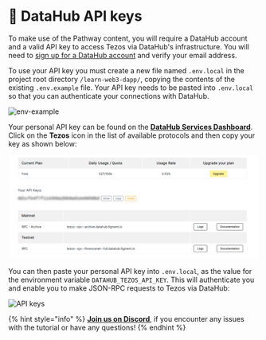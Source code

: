 # 🧩 DataHub API keys

To make use of the Pathway content, you will require a DataHub account and a valid API key to access Tezos via DataHub's infrastructure.
You will need to [sign up for a DataHub account](https://auth.figment.io/sign_up) and verify your email address.

To use your API key you must create a new file named `.env.local` in the project root directory `/learn-web3-dapp/`, copying the contents of the existing `.env.example` file. Your API key needs to be pasted into `.env.local` so that you can authenticate your connections with DataHub.

![env-example](https://user-images.githubusercontent.com/2707197/136933393-c0a0ddd9-fce7-4868-9690-9675919e8c58.gif)

Your personal API key can be found on the [**DataHub Services Dashboard**](https://datahub.figment.io/). Click on the **Tezos** icon in the list of available protocols and then copy your key as shown below:

![](../../../.gitbook/assets/pathways/tezos/tezos-setup.gif)

You can then paste your personal API key into `.env.local`, as the value for the environment variable `DATAHUB_TEZOS_API_KEY`. This will authenticate you and enable you to make JSON-RPC requests to Tezos via DataHub:

![API keys](https://user-images.githubusercontent.com/2707197/136927423-d4c0074a-ebaf-49b0-a37f-080feb19dea8.png)

{% hint style="info" %}
[**Join us on Discord**](https://figment.io/devchat), if you encounter any issues with the tutorial or have any questions!
{% endhint %}
